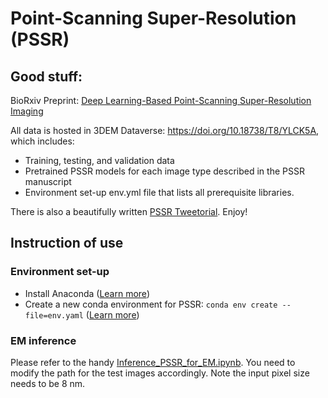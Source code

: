 # Point-Scanning Super-Resolution (PSSR)

## Good stuff:

BioRxiv Preprint: [Deep Learning-Based Point-Scanning Super-Resolution Imaging](https://www.biorxiv.org/content/10.1101/740548v3)

All data is hosted in 3DEM Dataverse: https://doi.org/10.18738/T8/YLCK5A, which includes:
* Training, testing, and validation data
* Pretrained PSSR models for each image type described in the PSSR manuscript 
* Environment set-up env.yml file that lists all prerequisite libraries.

There is also a beautifully written [PSSR Tweetorial](https://twitter.com/manorlaboratory/status/1169624396891185152?s=20). Enjoy!

## Instruction of use

### Environment set-up
- Install Anaconda ([Learn more](https://docs.anaconda.com/anaconda/install/))
- Create a new conda environment for PSSR: `conda env create --file=env.yaml` ([Learn more](https://docs.conda.io/projects/conda/en/latest/user-guide/tasks/manage-environments.html#creating-an-environment-from-an-environment-yml-file))

### EM inference
Please refer to the handy [Inference_PSSR_for_EM.ipynb](https://github.com/BPHO-Salk/PSSR/blob/master/Inference_PSSR_for_EM.ipynb). You need to modify the path for the test images accordingly. Note the input pixel size needs to be 8 nm.
